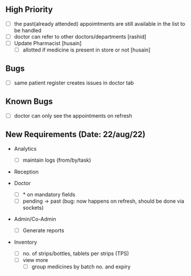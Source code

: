 ## High Priority

- [ ] the past(already attended) appoimtments are still available in the list to be handled
- [ ] doctor can refer to other doctors/departments [rashid]
- [ ] Update Pharmacist [husain]
  - [ ] allotted if medicine is present in store or not [husain]

## Bugs

- [ ] same patient register creates issues in doctor tab

## Known Bugs

- [ ] doctor can only see the appointments on refresh

## New Requirements (Date: 22/aug/22)

- Analytics

  - [ ] maintain logs (from/by/task)

- Reception

- Doctor

  - [ ] \* on mandatory fields
  - [ ] pending -> past (bug: now happens on refresh, should be done via sockets)

- Admin/Co-Admin

  - [ ] Generate reports

- Inventory
  - [ ] no. of strips/bottles, tablets per strips (TPS)
  - [ ] view more
    - [ ] group medicines by batch no. and expiry
